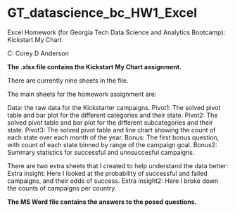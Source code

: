 # GT_datascience_bc_HW1_Excel
Excel Homework (for Georgia Tech Data Science and Analytics Bootcamp): Kickstart My Chart

C: Corey D Anderson

**The .xlsx file contains the Kickstart My Chart assignment.**

There are currently nine sheets in the file.

The main sheets for the homework assignment are:

Data: the raw data for the Kickstarter campaigns.
Pivot1: The solved pivot table and bar plot for the different categories and their state.
Pivot2: The solved pivot table and bar plot for the different subcategories and their state.
Pivot3: The solved pivot table and line chart showing the count of each state over each month of the year.
Bonus: The first bonus question, with count of each state binned by range of the campaign goal.
Bonus2: Summary statistics for successful and unnsuccesful campaigns.

There are two extra sheets that I created to help understand the data better:
Extra insight: Here I looked at the probability of successful and failed campaigns, and their odds of success.
Extra insight2: Here I broke down the counts of campaigns per country.

**The MS Word file contains the answers to the posed questions.**

